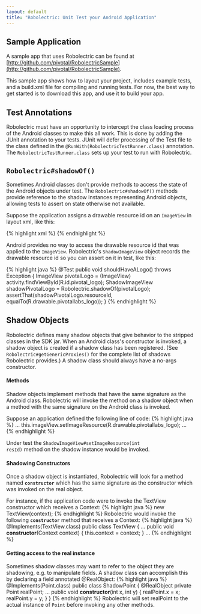 ```yaml
---
layout: default
title: "Robolectric: Unit Test your Android Application"
---
```


## Sample Application

A sample app that uses Robolectric can be found at [http://github.com/pivotal/RobolectricSample](http://github.com/pivotal/RobolectricSample).

This sample app shows how to layout your project, includes example tests, and a build.xml file for compiling and running tests. For now, the best way to get started is to download this app, and use it to build your app. 

## Test Annotations

Robolectric must have an opportunity to intercept the class loading process of the Android classes to make this all work. This is done by adding the JUnit annotation to your tests. JUnit will defer processing of the Test file to the class defined in the <code>@RunWith(RobolectricTestRunner.class)</code> annotation. The <code>RobolectricTestRunner.class</code> sets up your test to run with Robolectric.

## <code>Robolectric#shadowOf()</code>

Sometimes Android classes don't provide methods to access the state of the Android objects under test. The <code>Robolectric#shadowOf()</code> methods provide reference to the shadow instances representing Android objects, allowing tests to assert on state otherwise not available.

Suppose the application assigns a drawable resource id on an <code>ImageView</code> in layout xml, like this:

{% highlight xml %}
<ImageView
    android:id="@+id/pivotal_logo"
    android:layout_width="fill_parent"
    android:layout_height="wrap_content"
    android:src="@drawable/pivotallabs_logo"
    android:layout_marginBottom="10dip"
    > 
{% endhighlight %}

Android provides no way to access the drawable resource id that was applied to the <code>ImageView</code>. Robolectric's <code>ShadowImageView</code> object records the drawable resource id so you can assert on it in test, like this:

{% highlight java %}
@Test
public void shouldHaveALogo() throws Exception {
    ImageView pivotalLogo = (ImageView) activity.findViewById(R.id.pivotal_logo);
    ShadowImageView shadowPivotalLogo = Robolectric.shadowOf(pivotalLogo);
    assertThat(shadowPivotalLogo.resourceId, equalTo(R.drawable.pivotallabs_logo));
}
{% endhighlight %}

## Shadow Objects

Robolectric defines many shadow objects that give behavior to the stripped classes in the SDK jar. When an Android class's constructor is invoked, a shadow object is created if a shadow class has been registered. (See <code>Robolectric#getGenericProxies()</code> for the complete list of shadows Robolectric provides.) A shadow class should always have a no-args constructor.

#### Methods

Shadow objects implement methods that have the same signature as the Android class. Robolectric will invoke the method on a shadow object when a method with the same signature on the Android class is invoked. 

Suppose an application defined the following line of code:
{% highlight java %}
  ...
  this.imageView.setImageResource(R.drawable.pivotallabs_logo);
  ...
{% endhighlight %}

Under test the <code>ShadowImageView#setImageResource(int resId)</code> method on the shadow instance would be invoked.

#### Shadowing Constructors

Once a shadow object is instantiated, Robolectric will look for a method named <code>__constructor__</code> which has the same signature as the constructor which was invoked on the real object.

For instance, if the application code were to invoke the TextView constructor which receives a Context:
{% highlight java %}
new TextView(context);
{% endhighlight %}
Robolectric would invoke the following <code>__constructor__</code> method that receives a Context:
{% highlight java %}
@Implements(TextView.class)
public class TextView {
  ...
  public void __constructor__(Context context) {
    this.context = context;
  }
  ...
{% endhighlight %}


#### Getting access to the real instance

Sometimes shadow classes may want to refer to the object they are shadowing, e.g. to manipulate fields. A shadow class
can accomplish this by declaring a field annotated @RealObject:
{% highlight java %}
@Implements(Point.class)
public class ShadowPoint {
    @RealObject private Point realPoint;
    ...
    public void __constructor__(int x, int y) {
        realPoint.x = x;
        realPoint.y = y;
    }
}
{% endhighlight %}
Robolectric will set realPoint to the actual instance of <code>Point</code> before invoking any other methods.



